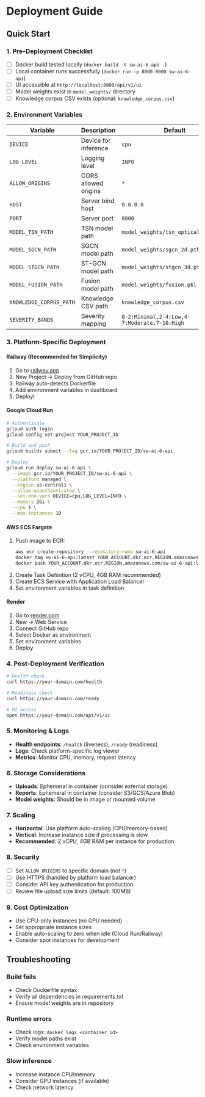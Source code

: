 # Deployment Guide

## Quick Start

### 1. Pre-Deployment Checklist
- [ ] Docker build tested locally (`docker build -t sw-ai-6-api .`)
- [ ] Local container runs successfully (`docker run -p 8000:8000 sw-ai-6-api`)
- [ ] UI accessible at `http://localhost:8000/api/v1/ui`
- [ ] Model weights exist in `model_weights/` directory
- [ ] Knowledge corpus CSV exists (optional: `knowledge_corpus.csv`)

### 2. Environment Variables

| Variable | Description | Default | Required |
|----------|-------------|---------|----------|
| `DEVICE` | Device for inference | `cpu` | No |
| `LOG_LEVEL` | Logging level | `INFO` | No |
| `ALLOW_ORIGINS` | CORS allowed origins | `*` | No (set in prod) |
| `HOST` | Server bind host | `0.0.0.0` | No |
| `PORT` | Server port | `8000` | No |
| `MODEL_TSN_PATH` | TSN model path | `model_weights/tsn_optical_flow.pth` | No |
| `MODEL_SGCN_PATH` | SGCN model path | `model_weights/sgcn_2d.pth` | No |
| `MODEL_STGCN_PATH` | ST-GCN model path | `model_weights/stgcn_3d.pth` | No |
| `MODEL_FUSION_PATH` | Fusion model path | `model_weights/fusion.pkl` | No |
| `KNOWLEDGE_CORPUS_PATH` | Knowledge CSV path | `knowledge_corpus.csv` | No |
| `SEVERITY_BANDS` | Severity mapping | `0-2:Minimal,2-4:Low,4-7:Moderate,7-10:High` | No |

### 3. Platform-Specific Deployment

#### Railway (Recommended for Simplicity)
1. Go to [railway.app](https://railway.app)
2. New Project → Deploy from GitHub repo
3. Railway auto-detects Dockerfile
4. Add environment variables in dashboard
5. Deploy!

#### Google Cloud Run
```bash
# Authenticate
gcloud auth login
gcloud config set project YOUR_PROJECT_ID

# Build and push
gcloud builds submit --tag gcr.io/YOUR_PROJECT_ID/sw-ai-6-api

# Deploy
gcloud run deploy sw-ai-6-api \
  --image gcr.io/YOUR_PROJECT_ID/sw-ai-6-api \
  --platform managed \
  --region us-central1 \
  --allow-unauthenticated \
  --set-env-vars DEVICE=cpu,LOG_LEVEL=INFO \
  --memory 2Gi \
  --cpu 1 \
  --max-instances 10
```

#### AWS ECS Fargate
1. Push image to ECR:
   ```bash
   aws ecr create-repository --repository-name sw-ai-6-api
   docker tag sw-ai-6-api:latest YOUR_ACCOUNT.dkr.ecr.REGION.amazonaws.com/sw-ai-6-api:latest
   docker push YOUR_ACCOUNT.dkr.ecr.REGION.amazonaws.com/sw-ai-6-api:latest
   ```
2. Create Task Definition (2 vCPU, 4GB RAM recommended)
3. Create ECS Service with Application Load Balancer
4. Set environment variables in task definition

#### Render
1. Go to [render.com](https://render.com)
2. New → Web Service
3. Connect GitHub repo
4. Select Docker as environment
5. Set environment variables
6. Deploy

### 4. Post-Deployment Verification

```bash
# Health check
curl https://your-domain.com/health

# Readiness check
curl https://your-domain.com/ready

# UI access
open https://your-domain.com/api/v1/ui
```

### 5. Monitoring & Logs

- **Health endpoints**: `/health` (liveness), `/ready` (readiness)
- **Logs**: Check platform-specific log viewer
- **Metrics**: Monitor CPU, memory, request latency

### 6. Storage Considerations

- **Uploads**: Ephemeral in container (consider external storage)
- **Reports**: Ephemeral in container (consider S3/GCS/Azure Blob)
- **Model weights**: Should be in image or mounted volume

### 7. Scaling

- **Horizontal**: Use platform auto-scaling (CPU/memory-based)
- **Vertical**: Increase instance size if processing is slow
- **Recommended**: 2 vCPU, 4GB RAM per instance for production

### 8. Security

- [ ] Set `ALLOW_ORIGINS` to specific domain (not `*`)
- [ ] Use HTTPS (handled by platform load balancer)
- [ ] Consider API key authentication for production
- [ ] Review file upload size limits (default: 100MB)

### 9. Cost Optimization

- Use CPU-only instances (no GPU needed)
- Set appropriate instance sizes
- Enable auto-scaling to zero when idle (Cloud Run/Railway)
- Consider spot instances for development

## Troubleshooting

### Build fails
- Check Dockerfile syntax
- Verify all dependencies in requirements.txt
- Ensure model weights are in repository

### Runtime errors
- Check logs: `docker logs <container_id>`
- Verify model paths exist
- Check environment variables

### Slow inference
- Increase instance CPU/memory
- Consider GPU instances (if available)
- Check network latency

